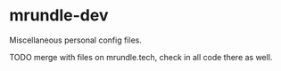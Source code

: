 # mrundle-dev

Miscellaneous personal config files.

TODO merge with files on mrundle.tech, check in all code there as well.
